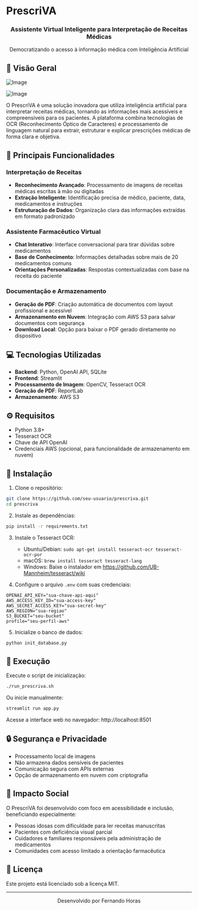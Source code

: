 # PrescriVA

<div align="center">
  <h3>Assistente Virtual Inteligente para Interpretação de Receitas Médicas</h3>
  <p>Democratizando o acesso à informação médica com Inteligência Artificial</p>
</div>

## 🌟 Visão Geral

![Image](https://github.com/user-attachments/assets/6cef3aa4-6f64-453d-adbd-7ca8714b8d00)

![Image](https://github.com/user-attachments/assets/9cc5d1ea-3402-4efe-9b08-9768fdcdc7b4)

O PrescriVA é uma solução inovadora que utiliza inteligência artificial para interpretar receitas médicas, tornando as informações mais acessíveis e compreensíveis para os pacientes. A plataforma combina tecnologias de OCR (Reconhecimento Óptico de Caracteres) e processamento de linguagem natural para extrair, estruturar e explicar prescrições médicas de forma clara e objetiva.

## 🚀 Principais Funcionalidades

### Interpretação de Receitas
- **Reconhecimento Avançado**: Processamento de imagens de receitas médicas escritas à mão ou digitadas
- **Extração Inteligente**: Identificação precisa de médico, paciente, data, medicamentos e instruções
- **Estruturação de Dados**: Organização clara das informações extraídas em formato padronizado

### Assistente Farmacêutico Virtual
- **Chat Interativo**: Interface conversacional para tirar dúvidas sobre medicamentos
- **Base de Conhecimento**: Informações detalhadas sobre mais de 20 medicamentos comuns
- **Orientações Personalizadas**: Respostas contextualizadas com base na receita do paciente

### Documentação e Armazenamento
- **Geração de PDF**: Criação automática de documentos com layout profissional e acessível
- **Armazenamento em Nuvem**: Integração com AWS S3 para salvar documentos com segurança
- **Download Local**: Opção para baixar o PDF gerado diretamente no dispositivo

## 💻 Tecnologias Utilizadas

- **Backend**: Python, OpenAI API, SQLite
- **Frontend**: Streamlit
- **Processamento de Imagem**: OpenCV, Tesseract OCR
- **Geração de PDF**: ReportLab
- **Armazenamento**: AWS S3

## ⚙️ Requisitos

- Python 3.8+
- Tesseract OCR
- Chave de API OpenAI
- Credenciais AWS (opcional, para funcionalidade de armazenamento em nuvem)

## 🔧 Instalação

1. Clone o repositório:
```bash
git clone https://github.com/seu-usuario/prescriva.git
cd prescriva
```

2. Instale as dependências:
```bash
pip install -r requirements.txt
```

3. Instale o Tesseract OCR:
   - Ubuntu/Debian: `sudo apt-get install tesseract-ocr tesseract-ocr-por`
   - macOS: `brew install tesseract tesseract-lang`
   - Windows: Baixe o instalador em https://github.com/UB-Mannheim/tesseract/wiki

4. Configure o arquivo `.env` com suas credenciais:
```
OPENAI_API_KEY="sua-chave-api-aqui"
AWS_ACCESS_KEY_ID="sua-access-key"
AWS_SECRET_ACCESS_KEY="sua-secret-key"
AWS_REGION="sua-regiao"
S3_BUCKET="seu-bucket"
profile="seu-perfil-aws"
```

5. Inicialize o banco de dados:
```bash
python init_database.py
```

## 🚀 Execução

Execute o script de inicialização:
```bash
./run_prescriva.sh
```

Ou inicie manualmente:
```bash
streamlit run app.py
```

Acesse a interface web no navegador: http://localhost:8501

## 🔒 Segurança e Privacidade

- Processamento local de imagens
- Não armazena dados sensíveis de pacientes
- Comunicação segura com APIs externas
- Opção de armazenamento em nuvem com criptografia

## 👥 Impacto Social

O PrescriVA foi desenvolvido com foco em acessibilidade e inclusão, beneficiando especialmente:

- Pessoas idosas com dificuldade para ler receitas manuscritas
- Pacientes com deficiência visual parcial
- Cuidadores e familiares responsáveis pela administração de medicamentos
- Comunidades com acesso limitado a orientação farmacêutica

## 📄 Licença

Este projeto está licenciado sob a licença MIT.

---

<div align="center">
  <p>Desenvolvido por Fernando Horas</p>
</div>
